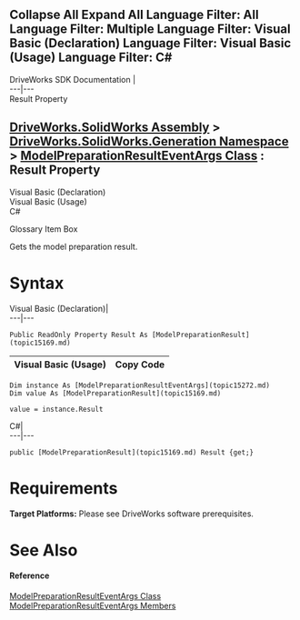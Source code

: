        

 Collapse All Expand All  Language Filter: All  Language Filter: Multiple  Language Filter: Visual Basic (Declaration) Language Filter: Visual Basic (Usage) Language Filter: C#  
---  
DriveWorks SDK Documentation  |   
---|---  
Result Property   
  
[DriveWorks.SolidWorks Assembly](topic13342.md) > [DriveWorks.SolidWorks.Generation Namespace](topic15094.md) > [ModelPreparationResultEventArgs Class](topic15272.md) : Result Property  
---  
  
Visual Basic (Declaration)    
Visual Basic (Usage)    
C# 

Glossary Item Box

Gets the model preparation result. 

# Syntax

Visual Basic (Declaration)|   
---|---  
      
    
    Public ReadOnly Property Result As [ModelPreparationResult](topic15169.md)  
  
Visual Basic (Usage)| Copy Code  
---|---  
      
    
    Dim instance As [ModelPreparationResultEventArgs](topic15272.md)
    Dim value As [ModelPreparationResult](topic15169.md)
     
    value = instance.Result  
  
C#|   
---|---  
      
    
    public [ModelPreparationResult](topic15169.md) Result {get;}  
  
# Requirements

**Target Platforms:** Please see DriveWorks software prerequisites.

# See Also

#### Reference

[ModelPreparationResultEventArgs Class](topic15272.md)   
[ModelPreparationResultEventArgs Members](topic15273.md)


